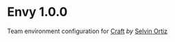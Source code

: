 # Envy 1.0.0
Team environment configuration for [Craft](http://buildwithcraft.com) *by* [Selvin Ortiz](http://twitter.com/selvinortiz)
